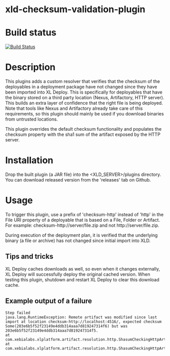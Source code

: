 # xld-checksum-validation-plugin

# Build status #

[![Build Status](https://travis-ci.org/xebialabs-community/xld-checksum-validation-plugin.svg?branch=master)](https://travis-ci.org/xebialabs-community/xld-checksum-validation-plugin)

# Description
This plugins adds a custom resolver that verifies that the checksum of the deployables in a deployment package have not changed since they have been imported into XL Deploy. This is specifically for deployables that have the binary stored on a third party location (Nexus, Artifactory, HTTP server). This builds an extra layer of confidence that the right file is being deployed. Note that tools like Nexus and Artifactory already take care of this requirements, so this plugin should mainly be used if you download binaries from untrusted locations.

This plugin overrides the default checksum functionality and populates the checksum property with the sha1 sum of the artifact exposed by the HTTP server.

# Installation
Drop the built plugin (a JAR file) into the \<XLD_SERVER\>/plugins directory. You can download released version from the 'releases' tab on Github.

# Usage
To trigger this plugin, use a prefix of 'checksum-http' instead of 'http' in the File URI property of a deployable that is based on a File, Folder or Artifact. For example: checksum-http://server/file.zip and not http://server/file.zip.

During execution of the deployment plan, it is verified that the underlying binary (a file or archive) has not changed since initial import into XLD.

## Tips and tricks
XL Deploy caches downloads as well, so even when it changes externally, XL Deploy will successfully deploy the original cached version. When testing this plugin, shutdown and restart XL Deploy to clear this download cache.

## Example output of a failure
````
Step failed
java.lang.RuntimeException: Remote artifact was modified since last import at location checksum-http://localhost:4516/, expected checksum Some(203e6b5f52f23149e4ddb314aaa7d819247314f6) but was 203e6b5f52f23149e4ddb314aaa7d819247314f5.
at com.xebialabs.xlplatform.artifact.resolution.http.ShasumCheckingHttpArtifactResolver$$anon$2$$anon$1.validateOrSetChecksum(ShasumCheckingHttpValidatingArtifactResolver.scala:106)
at com.xebialabs.xlplatform.artifact.resolution.http.ShasumCheckingHttpArtifactResolver$$anon$2$$anon$1.read(ShasumCheckingHttpValidatingArtifactResolver.scala:87)
````